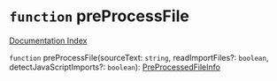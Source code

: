 # `function` preProcessFile

[Documentation Index](../README.md)

`function` preProcessFile(sourceText: `string`, readImportFiles?: `boolean`, detectJavaScriptImports?: `boolean`): [PreProcessedFileInfo](../interface.PreProcessedFileInfo/README.md)

